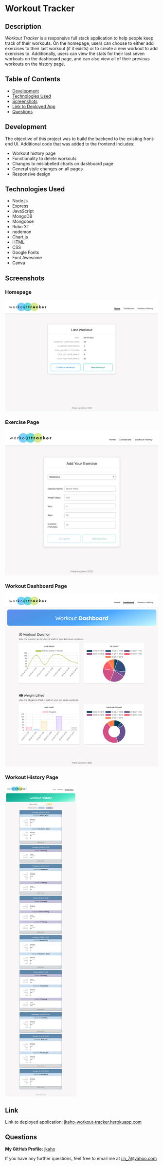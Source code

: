 # Workout Tracker

## Description 
*Workout Tracker* is a responsive full stack application to help people keep track of their workouts. On the homepage, users can choose to either add exercises to their last workout (if it exists) or to create a new workout to add exercises to. Additionally, users can view the stats for their last seven workouts on the dashboard page, and can also view all of their previous workouts on the history page. 

## Table of Contents
- [Development](#Development)
- [Technologies Used](#Technologies-Used)
- [Screenshots](#Screenshots)
- [Link to Deployed App](#Link)
- [Questions](#Questions)

## Development
The objective of this project was to build the backend to the existing front-end UI. Additional code that was added to the frontend includes: 
- Workout history page
- Functionality to delete workouts
- Changes to mislabelled charts on dashboard page
- General style changes on all pages
- Responsive design

## Technologies Used 
- Node.js
- Express
- JavaScript
- MongoDB
- Mongoose 
- Robo 3T
- nodemon 
- Chart.js
- HTML 
- CSS 
- Google Fonts
- Font Awesome
- Canva

## Screenshots

### Homepage
![Workout Tracker homepage](public/images/readme/homepage.png)

### Exercise Page
![Workout Tracker exercise page](public/images/readme/exercise.png)

### Workout Dashboard Page
![Workout Tracker workout dashboard page](public/images/readme/dashboard.png)

### Workout History Page
![Workout Tracker workout history page](public/images/readme/history.png)

## Link
Link to deployed application: [jkaho-workout-tracker.herokuapp.com](https://jkaho-workout-tracker.herokuapp.com/)

## Questions
**My GitHub Profile:** [jkaho](https://github.com/jkaho)

If you have any further questions, feel free to email me at [j.h_7@yahoo.com](mailto:j.h_7@yahoo.com)